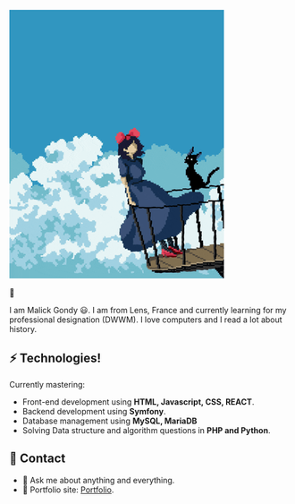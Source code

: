 ![1696516183436](image/README/1696516183436.png)

👋

I am Malick Gondy 😃. I am from Lens, France and currently learning for my professional designation (DWWM). I love computers and I read a lot about history.

## ⚡ Technologies!

Currently mastering:

- Front-end development using **HTML, Javascript, CSS, REACT**.
- Backend development using **Symfony**.
- Database management using **MySQL, MariaDB**
- Solving Data structure and algorithm questions in **PHP and Python**.

## 🔔 Contact

- 💬 Ask me about anything and everything.
- 🎯 Portfolio site: [Portfolio](https://tictacs1.github.io/).

<!---
tictacS1/tictacS1 is a ✨ special ✨ repository because its `README.md` (this file) appears on your GitHub profile.
You can click the Preview link to take a look at your changes.
--->
